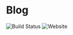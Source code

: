 # Blog

![Build Status](https://img.shields.io/github/actions/workflow/status/liblaf/blog/docs.yaml)
![Website](https://img.shields.io/website?url=https%3A%2F%2Fblog.liblaf.me)

